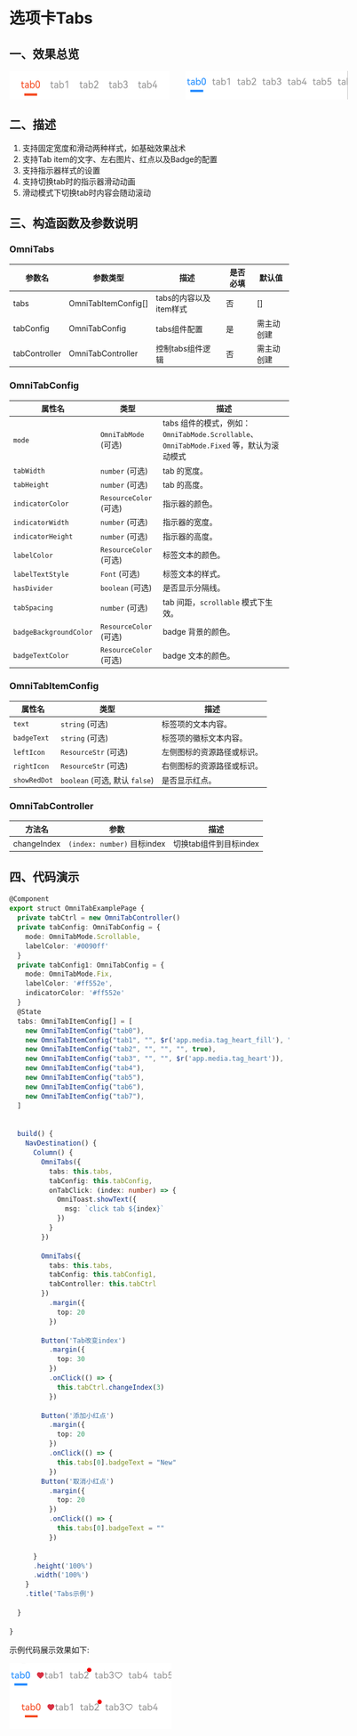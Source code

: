 # 选项卡Tabs

## 一、效果总览
<div style="display: flex; gap: 30px; justify-content: flex-start;">
    <img src="../../image/tabs_2.png">
    <img src="../../image/tabs_3.png">
</div>

## 二、描述
1. 支持固定宽度和滑动两种样式，如基础效果战术
2. 支持Tab item的文字、左右图片、红点以及Badge的配置
3. 支持指示器样式的设置
4. 支持切换tab时的指示器滑动动画
5. 滑动模式下切换tab时内容会随动滚动

## 三、构造函数及参数说明
### OmniTabs
| 参数名               | 参数类型                               | 描述                          | 是否必填 | 默认值      |
|-------------------|------------------------------------|-----------------------------|------|----------|
| tabs       |  OmniTabItemConfig[]             | tabs的内容以及item样式     | 否    |  []   |
| tabConfig        | OmniTabConfig              | tabs组件配置 | 是   |  需主动创建  |
| tabController       | OmniTabController            | 控制tabs组件逻辑 | 否    | 需主动创建   |


### OmniTabConfig
| **属性名**                   | **类型**                       | **描述**                                          |
|----------------------------|------------------------------|------------------------------------------------|
| `mode`                      | `OmniTabMode` (可选)            | tabs 组件的模式，例如：`OmniTabMode.Scrollable`、`OmniTabMode.Fixed` 等，默认为滚动模式          |
| `tabWidth`                  | `number` (可选)               | tab 的宽度。                                         |
| `tabHeight`                 | `number` (可选)               | tab 的高度。                                         |
| `indicatorColor`            | `ResourceColor` (可选)        | 指示器的颜色。                                       |
| `indicatorWidth`            | `number` (可选)               | 指示器的宽度。                                       |
| `indicatorHeight`           | `number` (可选)               | 指示器的高度。                                       |
| `labelColor`                | `ResourceColor` (可选)        | 标签文本的颜色。                                      |
| `labelTextStyle`            | `Font` (可选)                 | 标签文本的样式。                                      |
| `hasDivider`                | `boolean` (可选)              | 是否显示分隔线。                                      |
| `tabSpacing`                | `number` (可选)               | tab 间距，`scrollable` 模式下生效。                   |
| `badgeBackgroundColor`     | `ResourceColor` (可选)        | badge 背景的颜色。                                    |
| `badgeTextColor`            | `ResourceColor` (可选)        | badge 文本的颜色。                                    |

### OmniTabItemConfig
| **属性名**        | **类型**                     | **描述**                                           |
|------------------|----------------------------|-------------------------------------------------|
| `text`           | `string` (可选)             | 标签项的文本内容。                                      |
| `badgeText`      | `string` (可选)             | 标签项的徽标文本内容。                                    |
| `leftIcon`       | `ResourceStr` (可选)        | 左侧图标的资源路径或标识。                                |
| `rightIcon`      | `ResourceStr` (可选)        | 右侧图标的资源路径或标识。                                |
| `showRedDot`     | `boolean` (可选, 默认 `false`) | 是否显示红点。                                         |

### OmniTabController
| **方法名**        | **参数**                         | **描述**                                           |
|------------------|---------------------------------|-------------------------------------------------|
| changeIndex | `(index: number)` 目标index        |   切换tab组件到目标index   |

## 四、代码演示

```typescript
@Component
export struct OmniTabExamplePage {
  private tabCtrl = new OmniTabController()
  private tabConfig: OmniTabConfig = {
    mode: OmniTabMode.Scrollable,
    labelColor: '#0090ff'
  }
  private tabConfig1: OmniTabConfig = {
    mode: OmniTabMode.Fix,
    labelColor: '#ff552e',
    indicatorColor: '#ff552e'
  }
  @State
  tabs: OmniTabItemConfig[] = [
    new OmniTabItemConfig("tab0"),
    new OmniTabItemConfig("tab1", "", $r('app.media.tag_heart_fill'), ""),
    new OmniTabItemConfig("tab2", "", "", "", true),
    new OmniTabItemConfig("tab3", "", "", $r('app.media.tag_heart')),
    new OmniTabItemConfig("tab4"),
    new OmniTabItemConfig("tab5"),
    new OmniTabItemConfig("tab6"),
    new OmniTabItemConfig("tab7"),
  ]


  build() {
    NavDestination() {
      Column() {
        OmniTabs({
          tabs: this.tabs,
          tabConfig: this.tabConfig,
          onTabClick: (index: number) => {
            OmniToast.showText({
              msg: `click tab ${index}`
            })
          }
        })

        OmniTabs({
          tabs: this.tabs,
          tabConfig: this.tabConfig1,
          tabController: this.tabCtrl
        })
          .margin({
            top: 20
          })

        Button('Tab改变index')
          .margin({
            top: 30
          })
          .onClick(() => {
            this.tabCtrl.changeIndex(3)
          })

        Button('添加小红点')
          .margin({
            top: 20
          })
          .onClick(() => {
            this.tabs[0].badgeText = "New"
          })
        Button('取消小红点')
          .margin({
            top: 20
          })
          .onClick(() => {
            this.tabs[0].badgeText = ""
          })

      }
      .height('100%')
      .width('100%')
    }
    .title('Tabs示例')

  }

}
```
示例代码展示效果如下:

<img src="../../image/tabs_0.png">